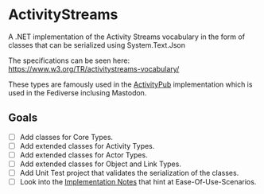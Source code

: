# ActivityStreams
A .NET implementation of the Activity Streams vocabulary in the form of classes that can be serialized using System.Text.Json

The specifications can be seen here: https://www.w3.org/TR/activitystreams-vocabulary/

These types are famously used in the [ActivityPub](https://www.w3.org/TR/activitypub/) implementation which is used in the Fediverse inclusing Mastodon.

## Goals
- [ ] Add classes for Core Types.
- [ ] Add extended classes for Activity Types.
- [ ] Add extended classes for Actor Types.
- [ ] Add extended classes for Object and Link Types.
- [ ] Add Unit Test project that validates the serialization of the classes.
- [ ] Look into the [Implementation Notes](https://www.w3.org/TR/activitystreams-vocabulary/#notes) that hint at Ease-Of-Use-Scenarios.
